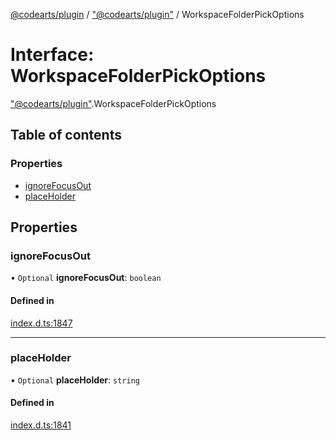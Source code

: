 [@codearts/plugin](../README.md) / ["@codearts/plugin"](../modules/_codearts_plugin_.md) / WorkspaceFolderPickOptions

# Interface: WorkspaceFolderPickOptions

["@codearts/plugin"](../modules/_codearts_plugin_.md).WorkspaceFolderPickOptions

## Table of contents

### Properties

- [ignoreFocusOut](codearts_plugin_.WorkspaceFolderPickOptions.md#ignorefocusout)
- [placeHolder](codearts_plugin_.WorkspaceFolderPickOptions.md#placeholder)

## Properties

### ignoreFocusOut

• `Optional` **ignoreFocusOut**: `boolean`

#### Defined in

[index.d.ts:1847](https://github.com/huaweicloud/cloudide-plugin-api/blob/b58031b/index.d.ts#L1847)

___

### placeHolder

• `Optional` **placeHolder**: `string`

#### Defined in

[index.d.ts:1841](https://github.com/huaweicloud/cloudide-plugin-api/blob/b58031b/index.d.ts#L1841)
